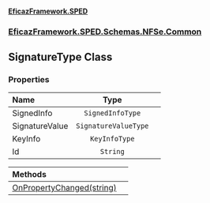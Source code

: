 #### [EficazFramework.SPED](EficazFrameworkSPED.md 'EficazFramework SPED')
### [EficazFramework.SPED.Schemas.NFSe.Common](EficazFramework.SPED.Schemas.NFSe.Common.md 'EficazFramework.SPED.Schemas.NFSe.Common')

## SignatureType Class
### Properties

| Name | Type | |
| :--- | :---: | :--- |
| SignedInfo | `SignedInfoType` |  |
| SignatureValue | `SignatureValueType` |  |
| KeyInfo | `KeyInfoType` |  |
| Id | `String` |  |

| Methods | |
| :--- | :--- |
| [OnPropertyChanged(string)](EficazFramework.SPED.Schemas.NFSe.Common/SignatureType/OnPropertyChanged(string).md 'EficazFramework.SPED.Schemas.NFSe.Common.SignatureType.OnPropertyChanged(string)') | |
